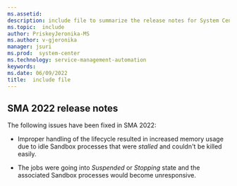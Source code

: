 ```yaml
---
ms.assetid: 
description: include file to summarize the release notes for System Center 2022 - Service Management Automation
ms.topic:  include
author: PriskeyJeronika-MS
ms.author: v-gjeronika
manager: jsuri
ms.prod:  system-center
ms.technology: service-management-automation
keywords:
ms.date: 06/09/2022
title:  include file
---
```


## SMA 2022 release notes

The following issues have been fixed in SMA 2022:

- Improper handling of the lifecycle resulted in increased memory usage due to idle Sandbox processes that were *stalled* and couldn't be killed easily.

- The jobs were going into *Suspended* or *Stopping* state and the associated Sandbox processes would become unresponsive.
